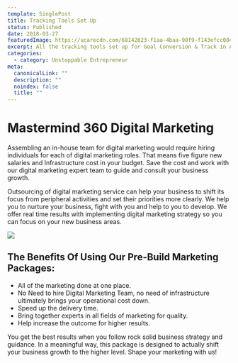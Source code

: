 ```yaml
---
template: SinglePost
title: Tracking Tools Set Up
status: Published
date: 2018-03-27
featuredImage: https://ucarecdn.com/68142623-f1aa-4baa-98f9-f143efcc0046/
excerpt: All the tracking tools set up for Goal Conversion & Track in Analytics.
categories:
  - category: Unstoppable Entrepreneur
meta:
  canonicalLink: ""
  description: ""
  noindex: false
  title: ""
---
```

# Mastermind 360 Digital Marketing

Assembling an in-house team for digital marketing would require hiring individuals for each of digital marketing roles. That means five figure new salaries and Infrastructure cost in your budget. Save the cost and work with our digital marketing expert team to guide and consult your business growth.

Outsourcing of digital marketing service can help your business to shift its focus from peripheral activities and set their priorities more clearly. We help you to nurture your business, fight with you and help to you to develop. We offer real time results with implementing digital marketing strategy so you can focus on your new business areas.

![](https://ucarecdn.com/dd63c69b-12fc-4dc4-b38c-e01b5ed6b63c/)

## The Benefits Of Using Our Pre-Build Marketing Packages:

* All of the marketing done at one place.
* No Need to hire Digital Marketing Team, no need of infrastructure ultimately brings your operational cost down.
* Speed up the delivery time.
* Bring together experts in all fields of marketing for quality.
* Help increase the outcome for higher results.

You get the best results when you follow rock solid business strategy and guidance. In a meaningful way, this package is designed to actually shift your business growth to the higher level. Shape your marketing with us!